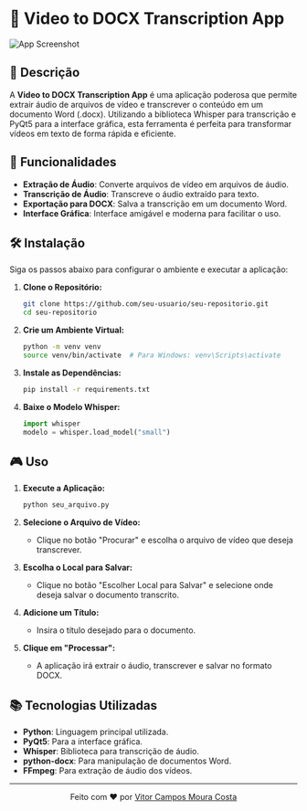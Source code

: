 # 🎥 Video to DOCX Transcription App

![App Screenshot](https://via.placeholder.com/800x400.png?text=App+Screenshot)

## 🌟 Descrição

A **Video to DOCX Transcription App** é uma aplicação poderosa que permite extrair áudio de arquivos de vídeo e transcrever o conteúdo em um documento Word (.docx). Utilizando a biblioteca Whisper para transcrição e PyQt5 para a interface gráfica, esta ferramenta é perfeita para transformar vídeos em texto de forma rápida e eficiente.

## 🚀 Funcionalidades

- **Extração de Áudio**: Converte arquivos de vídeo em arquivos de áudio.
- **Transcrição de Áudio**: Transcreve o áudio extraído para texto.
- **Exportação para DOCX**: Salva a transcrição em um documento Word.
- **Interface Gráfica**: Interface amigável e moderna para facilitar o uso.

## 🛠️ Instalação

Siga os passos abaixo para configurar o ambiente e executar a aplicação:

1. **Clone o Repositório:**
    ```bash
    git clone https://github.com/seu-usuario/seu-repositorio.git
    cd seu-repositorio
    ```

2. **Crie um Ambiente Virtual:**
    ```bash
    python -m venv venv
    source venv/bin/activate  # Para Windows: venv\Scripts\activate
    ```

3. **Instale as Dependências:**
    ```bash
    pip install -r requirements.txt
    ```

4. **Baixe o Modelo Whisper:**
    ```python
    import whisper
    modelo = whisper.load_model("small")
    ```

## 🎮 Uso

1. **Execute a Aplicação:**
    ```bash
    python seu_arquivo.py
    ```

2. **Selecione o Arquivo de Vídeo:**
    - Clique no botão "Procurar" e escolha o arquivo de vídeo que deseja transcrever.

3. **Escolha o Local para Salvar:**
    - Clique no botão "Escolher Local para Salvar" e selecione onde deseja salvar o documento transcrito.

4. **Adicione um Título:**
    - Insira o título desejado para o documento.

5. **Clique em "Processar":**
    - A aplicação irá extrair o áudio, transcrever e salvar no formato DOCX.

## 📚 Tecnologias Utilizadas

- **Python**: Linguagem principal utilizada.
- **PyQt5**: Para a interface gráfica.
- **Whisper**: Biblioteca para transcrição de áudio.
- **python-docx**: Para manipulação de documentos Word.
- **FFmpeg**: Para extração de áudio dos vídeos.

---

<p align="center">
    Feito com ❤️ por <a href="https://github.com/VitorCamposAds">Vitor Campos Moura Costa</a>
</p>
